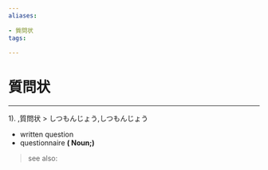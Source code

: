 ```yaml
---
aliases:
    
- 質問状
tags:
    
---
```


# 質問状
---
1).
,質問状 > しつもんじょう,しつもんじょう

- written question
- questionnaire
**( Noun;)**
> see also: 
            